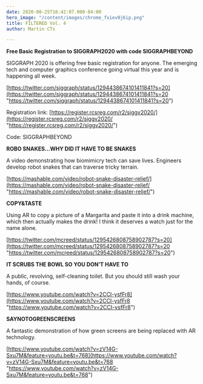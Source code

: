 ```yaml
---
date: 2020-08-25T16:42:07.000-04:00
hero_image: "/content/images/chrome_fxiev0j6ip.png"
title: FILTERED Vol. 4
author: Martin CTs

---
```

**Free Basic Registration to SIGGRAPH2020 with code SIGGRAPHBEYOND**

SIGGRAPH 2020 is offering free basic registration for anyone. The emerging tech and computer graphics conference going virtual this year and is happening all week.

[https://twitter.com/siggraph/status/1294438674101411841?s=20](https://twitter.com/siggraph/status/1294438674101411841?s=20 "https://twitter.com/siggraph/status/1294438674101411841?s=20")

Registration link: [https://register.rcsreg.com/r2/siggv2020/](https://register.rcsreg.com/r2/siggv2020/ "https://register.rcsreg.com/r2/siggv2020/")

Code: SIGGRAPHBEYOND

**ROBO SNAKES…WHY DID IT HAVE TO BE SNAKES**

A video demonstrating how biomimicry tech can save lives. Engineers develop robot snakes that can traverse tricky terrain.

[https://mashable.com/video/robot-snake-disaster-relief/](https://mashable.com/video/robot-snake-disaster-relief/ "https://mashable.com/video/robot-snake-disaster-relief/")

**COPY&TASTE**

Using AR to copy a picture of a Margarita and paste it into a drink machine, which then actually makes the drink! I think it deserves a watch just for the name alone.

[https://twitter.com/mcreed/status/1295426808758902787?s=20](https://twitter.com/mcreed/status/1295426808758902787?s=20 "https://twitter.com/mcreed/status/1295426808758902787?s=20")

**IT SCRUBS THE BOWL SO YOU DON’T HAVE TO**

A public, revolving, self-cleaning toilet. But you should still wash your hands, of course.

[https://www.youtube.com/watch?v=2CCI-ysfFr8](https://www.youtube.com/watch?v=2CCI-ysfFr8 "https://www.youtube.com/watch?v=2CCI-ysfFr8")

**SAYNOTOGREENSCREENS**

A fantastic demonstration of how green screens are being replaced with AR technology.

[https://www.youtube.com/watch?v=zV14G-Sxu7M&feature=youtu.be&t=768](https://www.youtube.com/watch?v=zV14G-Sxu7M&feature=youtu.be&t=768 "https://www.youtube.com/watch?v=zV14G-Sxu7M&feature=youtu.be&t=768")